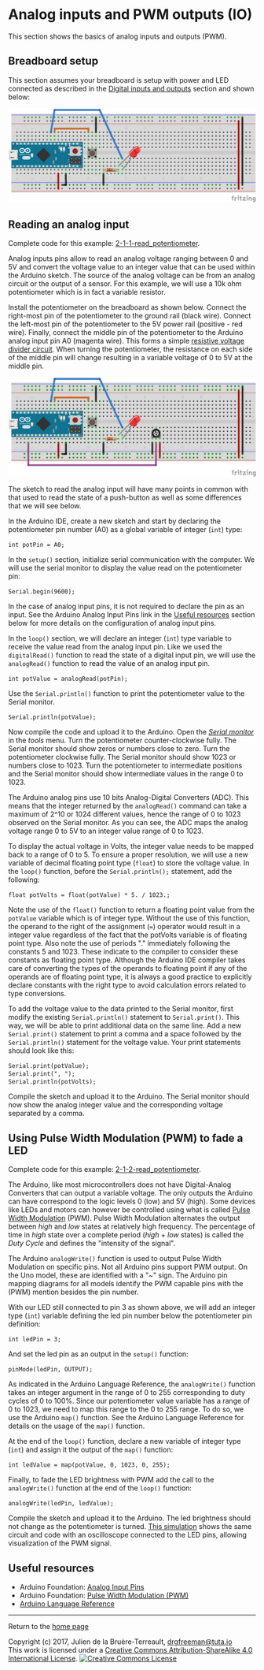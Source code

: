 # Analog inputs and PWM outputs (IO)

This section shows the basics of analog inputs and outputs (PWM).

## Breadboard setup

This section assumes your breadboard is setup with power and LED connected as described in the [Digital inputs and outputs](DigitalIO.md) section and shown below:

![Breadboard with LED](images/1-3-led.png)

## Reading an analog input

Complete code for this example: [2-1-1-read_potentiometer](examples/_2-1-1-read_potentiometer/_2-1-1-read_potentiometer.ino).

Analog inputs pins allow to read an analog voltage ranging between 0 and 5V and convert the voltage value to an integer value that can be used within the Arduino sketch. The source of the analog voltage can be from an analog circuit or the output of a sensor. For this example, we will use a 10k ohm potentiometer which is in fact a variable resistor.

Install the potentiometer on the breadboard as shown below. Connect the right-most pin of the potentiometer to the ground rail (black wire). Connect the left-most pin of the potentiometer to the 5V power rail (positive - red wire). Finally, connect the middle pin of the potentiometer to the Arduino analog input pin A0 (magenta wire). This forms a simple [resistive voltage divider circuit](https://en.wikipedia.org/wiki/Voltage_divider). When turning the potentiometer, the resistance on each side of the middle pin will change resulting in a variable voltage of 0 to 5V at the middle pin.

![Breadboard with LED](images/2-1-potentiometer.png)

The sketch to read the analog input will have many points in common with that used to read the state of a push-button as well as some differences that we will see below.

In the Arduino IDE, create a new sketch and start by declaring the potentiometer pin number (A0) as a global variable of integer (`int`) type:

```Arduino
int potPin = A0;
```
In the `setup()` section, initialize serial communication with the computer. We will use the serial monitor to display the value read on the potentiometer pin:

```Arduino
Serial.begin(9600);
```

In the case of analog input pins, it is not required to declare the pin as an input. See the Arduino Analog Input Pins link in the [Useful resources](#useful-resources) section below for more details on the configuration of analog input pins.

In the `loop()` section, we will declare an integer (`int`) type variable to receive the value read from the analog input pin. Like we used the `digitalRead()` function to read the state of a digital input pin, we will use the `analogRead()` function to read the value of an analog input pin.

```Arduino
int potValue = analogRead(potPin);
```

Use the `Serial.println()` function to print the potentiometer value to the Serial monitor.

```Arduino
Serial.println(potValue);
```

Now compile the code and upload it to the Arduino. Open the [_Serial monitor_](https://www.arduino.cc/en/Guide/Environment#toc12) in the _tools_ menu. Turn the potentiometer counter-clockwise fully. The Serial monitor should show zeros or numbers close to zero. Turn the potentiometer clockwise fully. The Serial monitor should show 1023 or numbers close to 1023. Turn the potentiometer to intermediate positions and the Serial monitor should show intermediate values in the range 0 to 1023.

The Arduino analog pins use 10 bits Analog-Digital Converters (ADC). This means that the integer returned by the `analogRead()` command can take a maximum of 2^10 or 1024 different values, hence the range of 0 to 1023 observed on the Serial monitor. As you can see, the ADC maps the analog voltage range 0 to 5V to an integer value range of 0 to 1023.

To display the actual voltage in Volts, the integer value needs to be mapped back to a range of 0 to 5. To ensure a proper resolution, we will use a new variable of decimal floating point type (`float`) to store the voltage value. In the `loop()` function, before the `Serial.println();` statement, add the following:

```Arduino
float potVolts = float(potValue) * 5. / 1023.;
```
Note the use of the `float()` function to return a floating point value from the  `potValue` variable which is of integer type. Without the use of this function, the operand to the right of the assignment (`=`) operator would result in a integer value regardless of the fact that the potVolts variable is of floating point type. Also note the use of periods "." immediately following the constants 5 and 1023. These indicate to the compiler to consider these constants as floating point type. Although the Arduino IDE compiler takes care of converting the types of the operands to floating point if any of the operands are of floating point type, it is always a good practice to explicitly declare constants with the right type to avoid calculation errors related to type conversions.

To add the voltage value to the data printed to the Serial monitor, first modify the existing `Serial.println()` statement to `Serial.print()`. This way, we will be able to print additional data on the same line. Add a new `Serial.print()` statement to print a comma and a space followed by the `Serial.println()` statement for the voltage value. Your print statements should look like this:

```Arduino
Serial.print(potValue);
Serial.print(", ");
Serial.println(potVolts);
```

Compile the sketch and upload it to the Arduino. The Serial monitor should now show the analog integer value and the corresponding voltage separated by a comma.

## Using Pulse Width Modulation (PWM) to fade a LED

Complete code for this example: [2-1-2-read_potentiometer](examples/_2-1-2-led_fade/_2-1-2-led_fade.ino).

The Arduino, like most microcontrollers does not have Digital-Analog Converters that can output a variable voltage. The only outputs the Arduino can have correspond to the logic levels 0 (low) and 5V (high). Some devices like LEDs and motors can however be controlled using what is called [Pulse Width Modulation](https://en.wikipedia.org/wiki/Pulse-width_modulation) (PWM). Pulse Width Modulation alternates the output between _high_ and _low_ states at relatively high frequency. The percentage of time in _high_ state over a complete period (_high_ + _low_ states) is called the _Duty Cycle_ and defines the "intensity of the signal".

The Arduino `analogWrite()` function is used to output Pulse Width Modulation on specific pins. Not all Arduino pins support PWM output. On the Uno model, these are identified with a "~" sign. The Arduino pin mapping diagrams for all models identify the PWM capable pins with the (PWM) mention besides the pin number.

With our LED still connected to pin 3 as shown above, we will add an integer type (`int`) variable defining the led pin number below the potentiometer pin definition:

```Arduino
int ledPin = 3;
```

And set the led pin as an output in the `setup()` function:

```Arduino
pinMode(ledPin, OUTPUT);
```

As indicated in the Arduino Language Reference, the `analogWrite()` function takes an integer argument in the range of 0 to 255 corresponding to duty cycles of 0 to 100%. Since our potentiometer value variable has a range of 0 to 1023, we need to map this range to the 0 to 255 range. To do so, we use the Arduino `map()` function. See the Arduino Language Reference for details on the usage of the `map()` function.

At the end of the `loop()` function, declare a new variable of integer type (`int`) and assign it the output of the `map()` function:

```Arduino
int ledValue = map(potValue, 0, 1023, 0, 255);
```

Finally, to fade the LED brightness with PWM add the call to the `analogWrite()` function at the end of the `loop()` function:

```Arduino
analogWrite(ledPin, ledValue);
```

Compile the sketch and upload it to the Arduino. The led brightness should not change as the potentiometer is turned. [This simulation](https://circuits.io/circuits/4817521-analog-read-write-example) shows the same circuit and code with an oscilloscope connected to the LED pins, allowing visualization of the PWM signal.

## Useful resources

* Arduino Foundation: [Analog Input Pins](https://www.arduino.cc/en/Tutorial/AnalogInputPins)  
* Arduino Foundation: [Pulse Width Modulation (PWM)](https://www.arduino.cc/en/Tutorial/PWM)
* [Arduino Language Reference](https://www.arduino.cc/en/Reference/HomePage)

***

Return to the [home page](https://github.com/DrGFreeman/E2C-Arduino-Intro)

Copyright (c) 2017, Julien de la Bruère-Terreault, [drgfreeman@tuta.io](mailto:drgfreeman@tuta.io)  
This work is licensed under a <a rel="license" href="http://creativecommons.org/licenses/by-sa/4.0/">Creative Commons Attribution-ShareAlike 4.0 International License</a>.
<a rel="license" href="http://creativecommons.org/licenses/by-sa/4.0/"><img alt="Creative Commons License" style="border-width:0" src="https://i.creativecommons.org/l/by-sa/4.0/88x31.png" /></a>

